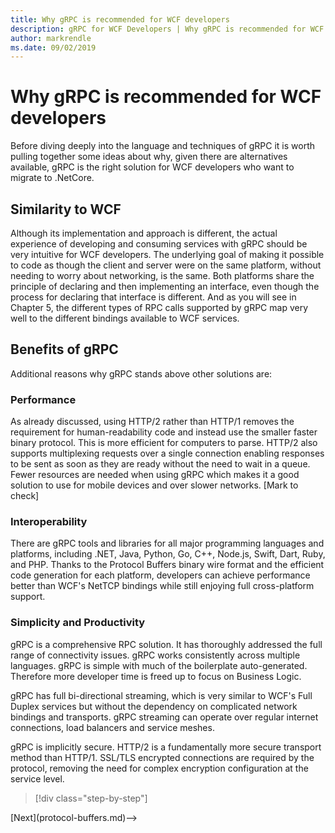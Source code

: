 ```yaml
---
title: Why gRPC is recommended for WCF developers
description: gRPC for WCF Developers | Why gRPC is recommended for WCF developers
author: markrendle
ms.date: 09/02/2019
---
```


# Why gRPC is recommended for WCF developers

Before diving deeply into the language and techniques of gRPC it is worth pulling together some ideas about why, given there are alternatives available, gRPC is the right solution for WCF developers who want to migrate to .NetCore.

## Similarity to WCF

Although its implementation and approach is different, the actual experience of developing and consuming services with gRPC should be very intuitive for WCF developers. The underlying goal of making it possible to code as though the client and server were on the same platform, without needing to worry about networking, is the same. Both platforms share the principle of declaring and then implementing an interface, even though the process for declaring that interface is different. And as you will see in Chapter 5, the different types of RPC calls supported by gRPC map very well to the different bindings available to WCF services.

## Benefits of gRPC

Additional reasons why gRPC stands above other solutions are:

### Performance

As already discussed, using HTTP/2 rather than HTTP/1 removes the requirement for human-readability code and instead use the smaller faster binary protocol. This is more efficient for computers to parse. HTTP/2 also supports multiplexing requests over a single connection enabling responses to be sent as soon as they are ready without the need to wait in a queue.  Fewer resources are needed when using gRPC which makes it a good solution to use for mobile devices and over slower networks. [Mark to check]

### Interoperability

There are gRPC tools and libraries for all major programming languages and platforms, including .NET, Java, Python, Go, C++, Node.js, Swift, Dart, Ruby, and PHP. Thanks to the Protocol Buffers binary wire format and the efficient code generation for each platform, developers can achieve performance better than WCF's NetTCP bindings while still enjoying full cross-platform support.

### Simplicity and Productivity

gRPC is a comprehensive RPC solution. It has thoroughly addressed the full range of connectivity issues. gRPC works consistently across multiple languages. gRPC is simple with much of the boilerplate auto-generated. Therefore more developer time is freed up to focus on Business Logic.

gRPC has full bi-directional streaming, which is very similar to WCF's Full Duplex services but without the dependency on complicated network bindings and transports. gRPC streaming can operate over regular internet connections, load balancers and service meshes.

gRPC is implicitly secure. HTTP/2 is a fundamentally more secure transport method than HTTP/1. SSL/TLS encrypted connections are required by the protocol, removing the need for complex encryption configuration at the service level.

>[!div class="step-by-step"]
<!-->[Next](protocol-buffers.md)-->
